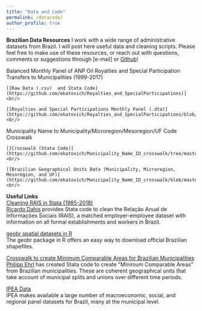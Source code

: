 ```yaml
---
title: "Data and Code"
permalink: /datacode/
author_profile: true
---
```


**Brazilian Data Resources**
I work with a wide range of administrative datasets from Brazil. I will post here useful data and cleaning scripts. Please feel free to make use of these resources, or reach out with questions, comments or suggestions through [e-mail] or [Github](https://github.com/ekatovich)! <br/> 


Balanced Monthly Panel of ANP Oil Royalties and Special Participation Transfers to Municipalities (1999-2017) <br/> 

	[[Raw Data (.csv)  and Stata Code](https://github.com/ekatovich/Royalties_and_SpecialParticipations)]   <br/> 

	[[Royalties and Special Participations Monthly Panel (.dta)](https://github.com/ekatovich/Royalties_and_SpecialParticipations/blob/master/Data/Analysis/Royalties_and_SpecialPart_AnnualPanel_FINAL.dta)] <br/> 



Municipality Name to Municipality/Microregion/Mesoregion/UF Code Crosswalk <br/> 

	[[Crosswalk (Stata Code)](https://github.com/ekatovich/Municipality_Name_ID_crosswalk/tree/master)] <br/> 

	[[Brazilian Geographical Units Data (Municipality, Microregion, Mesoregion, and UF)](https://github.com/ekatovich/Municipality_Name_ID_crosswalk/blob/master/Raw_Brazil_GeographicalUnits.csv)] <br/> 





**Useful Links** <br/> 
[Cleaning RAIS in Stata (1985-2018)](https://github.com/rdahis/clean_RAIS) <br/> 
[Ricardo Dahis](https://www.ricardodahis.com/) provides Stata code to clean the Relação Anual de Informações Sociais (RAIS), a matched employer-employee dataset with information on all formal establishments and workers in Brazil.  <br/> 

[geobr spatial datasets in R](https://cran.r-project.org/web/packages/geobr/vignettes/intro_to_geobr.html) <br/> 
The geobr package in R offers an easy way to download official Brazilian shapefiles.  <br/> 

[Crosswalk to create Minimum Comparable Areas for Brazilian Municipalities](https://sites.google.com/site/philippehrl/research) <br/> 
[Philipp Ehrl](https://sites.google.com/site/philippehrl/) has created Stata code to create "Minimum Comparable Areas" from Brazilian municipalities. These are coherent geographical units that take account of municipal splits and unions over different time periods.  <br/> 

[IPEA Data](http://www.ipeadata.gov.br/Default.aspx) <br/> 
IPEA makes available a large number of macroeconomic, social, and regional panel datasets for Brazil, many at the municipal level.  <br/> 
